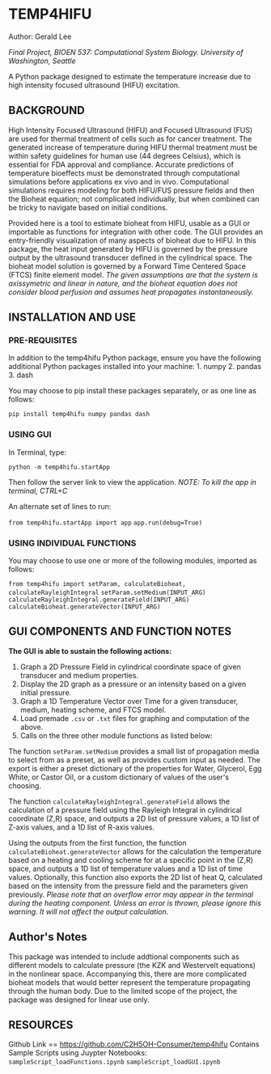# TEMP4HIFU

Author: Gerald Lee

*Final Project, BIOEN 537: Computational System Biology. University of Washington, Seattle*

A Python package designed to estimate the temperature increase due to high intensity focused ultrasound (HIFU) excitation. 


## BACKGROUND
High Intensity Focused Ultrasound (HIFU) and Focused Ultrasound (FUS) are used for thermal treatment of cells such as for cancer treatment. The generated increase of temperature during HIFU thermal treatment must be within safety guidelines for human use (44 degrees Celsius), which is essential for FDA approval and compliance. Accurate predictions of temperature bioeffects must be demonstrated through computational simulations before applications ex vivo and in vivo. Computational simulations requires modeling for both HIFU/FUS pressure fields and then the Bioheat equation; not complicated individually, but when combined can be tricky to navigate based on initial conditions.

Provided here is a tool to estimate bioheat from HIFU, usable as a GUI or importable as functions for integration with other code. The GUI provides an entry-friendly visualization of many aspects of bioheat due to HIFU. In this package, the heat input generated by HIFU is governed by the pressure output by the ultrasound transducer defined in the cylindrical space. The bioheat model solution is governed by a Forward Time Centered Space (FTCS) finite element model. *The given assumptions are that the system is axissymetric and linear in nature, and the bioheat equation does not consider blood perfusion and assumes heat propagates instantaneously.*

## INSTALLATION AND USE

### PRE-REQUISITES
In addition to the temp4hifu Python package, ensure you have the following additional Python packages installed into your machine:
    1. numpy
    2. pandas
    3. dash

You may choose to pip install these packages separately, or as one line as follows: 

`pip install temp4hifu numpy pandas dash`

### USING GUI 
In Terminal, type:

`python -m temp4hifu.startApp`

Then follow the server link to view the application. 
*NOTE: To kill the app in terminal, CTRL+C*

An alternate set of lines to run:

`from temp4hifu.startApp import app`
`app.run(debug=True)`

### USING INDIVIDUAL FUNCTIONS
You may choose to use one or more of the following modules, imported as follows: 

`from temp4hifu import setParam, calculateBioheat, calculateRayleighIntegral`
`setParam.setMedium(INPUT_ARG)`
`calculateRayleighIntegral.generateField(INPUT_ARG)`
`calculateBioheat.generateVector(INPUT_ARG)`


## GUI COMPONENTS AND FUNCTION NOTES
**The GUI is able to sustain the following actions:**
1) Graph a 2D Pressure Field in cylindrical coordinate space of given transducer and medium properties. 
2) Display the 2D graph as a pressure or an intensity based on a given initial pressure.
3) Graph a 1D Temperature Vector over Time for a given transducer, medium, heating scheme, and FTCS model. 
4) Load premade `.csv` or `.txt` files for graphing and computation of the above.
5) Calls on the three other module functions as listed below:

The function `setParam.setMedium` provides a small list of propagation media to select from as a preset, as well as provides custom input as needed. The export is either a preset dictionary of the properties for Water, Glycerol, Egg White, or Castor Oil, or a custom dictionary of values of the user's choosing.  

The function `calculateRayleighIntegral.generateField` allows the calculation of a pressure field using the Rayleigh Integral in cylindrical coordinate (Z,R) space, and outputs a 2D list of pressure values, a 1D list of Z-axis values, and a 1D list of R-axis values. 

Using the outputs from the first function, the function `calculateBioheat.generateVector` allows for the calculation the temperature based on a heating and cooling scheme for at a specific point in the (Z,R) space, and outputs a 1D list of temperature values and a 1D list of time values. Optionally, this function also exports the 2D list of heat Q, calculated based on the intensity from the pressure field and the parameters given previously.
*Please note that an overflow error may appear in the terminal during the heating component. Unless an error is thrown, please ignore this warning. It will not affect the output calculation.*

## Author's Notes
This package was intended to include addtional components such as different models to calculate pressure (the KZK and Westervelt equations) in the nonlinear space. Accompanying this, there are more complicated bioheat models that would better represent the temperature propagating through the human body. Due to the limited scope of the project, the package was designed for linear use only. 


## RESOURCES
Github Link == https://github.com/C2H5OH-Consumer/temp4hifu
    Contains Sample Scripts using Juypter Notebooks:
        `sampleScript_loadFunctions.ipynb`
        `sampleScript_loadGUI.ipynb`